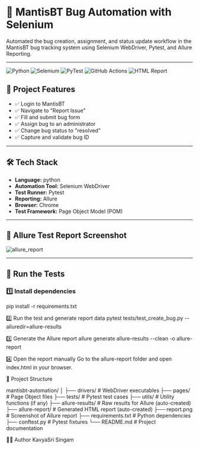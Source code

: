 # 🐞 MantisBT Bug Automation with Selenium

Automated the bug creation, assignment, and status update workflow in the MantisBT bug tracking system using Selenium WebDriver, Pytest, and Allure Reporting.

---
![Python](https://img.shields.io/badge/python-3.11-blue.svg?logo=python)
![Selenium](https://img.shields.io/badge/selenium-4.20.0-brightgreen.svg?logo=selenium)
![PyTest](https://img.shields.io/badge/pytest-8.1.1-yellow.svg?logo=pytest)
![GitHub Actions](https://img.shields.io/badge/CI-GitHub_Actions-blue?logo=github)
![HTML Report](https://img.shields.io/badge/report-html-orange)



## 🚀 Project Features

- ✅ Login to MantisBT
- ✅ Navigate to "Report Issue"
- ✅ Fill and submit bug form
- ✅ Assign bug to an administrator
- ✅ Change bug status to "resolved"
- ✅ Capture and validate bug ID

---

## 🛠️ Tech Stack

- **Language:** python
- **Automation Tool:** Selenium WebDriver
- **Test Runner:** Pytest
- **Reporting:** Allure
- **Browser:** Chrome
- **Test Framework:** Page Object Model (POM)

---

## 📸 Allure Test Report Screenshot

![allure_report](https://github.com/user-attachments/assets/466ef382-e71e-441a-a479-19d1bec9f890)


---

## 🧪 Run the Tests

### 1️⃣ Install dependencies

pip install -r requirements.txt

2️⃣ Run the test and generate report data
pytest tests/test_create_bug.py --alluredir=allure-results

3️⃣ Generate the Allure report
allure generate allure-results --clean -o allure-report

4️⃣ Open the report manually
Go to the allure-report folder and open index.html in your browser.

📁 Project Structure

mantisbt-automation/
│
├── drivers/               # WebDriver executables
├── pages/                 # Page Object files
├── tests/                 # Pytest test cases
├── utils/                 # Utility functions (if any)
├── allure-results/        # Raw results for Allure (auto-created)
├── allure-report/         # Generated HTML report (auto-created)
├── report.png             # Screenshot of Allure report
├── requirements.txt       # Python dependencies
├── conftest.py            # Pytest fixtures
└── README.md              # Project documentation


🙋‍♀️ Author
KavyaSri Singam
